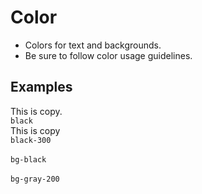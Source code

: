 # Color

- Colors for text and backgrounds.
- Be sure to follow color usage guidelines.

## Examples

<div class="pa3 ba b--gray-300 mb4">
    <div class="row mb3">
        <div class="col w-1/2">
            <div class="pa2 ba b--gray black">This is copy.</div>
            <code class="mt1 clipboard">black</code>
        </div>
        <div class="col w-1/2">
            <div class="pa2 ba b--gray black-300">This is copy</div>
            <code class="mt1 clipboard">black-300</code>
        </div>
    </div>
    <div class="row">
        <div class="col w-1/2">
            <div class="pa2 bg-black">&nbsp;</div>
            <code class="mt1 clipboard">bg-black</code>
        </div>
        <div class="col w-1/2">
            <div class="pa2 bg-gray-200">&nbsp;</div>
            <code class="mt1 clipboard">bg-gray-200</code>
        </div>
    </div>
</div>